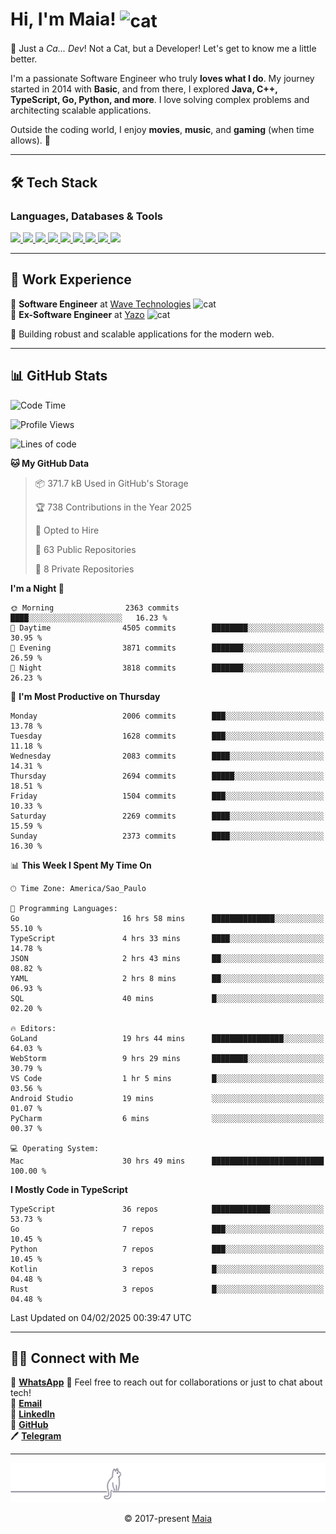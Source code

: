 <h1 align="left">Hi, I'm Maia! 
<img src="https://emojis.slackmojis.com/emojis/images/1643509834/36299/black-cat.gif?1643509834" width="50" height="60" align="center" alt="cat"/>
</h1>

🎩 Just a *Ca... Dev*! Not a Cat, but a Developer! Let's get to know me a little better.

I'm a passionate Software Engineer who truly **loves what I do**. My journey started in 2014 with **Basic**, and from there, I explored **Java, C++, TypeScript, Go, Python, and more**. I love solving complex problems and architecting scalable applications.

Outside the coding world, I enjoy **movies**, **music**, and **gaming** (when time allows). 🚀

---

## 🛠️ Tech Stack

### Languages, Databases & Tools
<p>
  <a href="https://www.typescriptlang.org">
    <img src="https://skillicons.dev/icons?i=ts" />
  </a>
  <a href="https://go.dev">
    <img src="https://skillicons.dev/icons?i=go" />
  </a>
  <a href="https://www.python.org">
    <img src="https://skillicons.dev/icons?i=python" />
  </a>
  <a href="https://gradle.org">
    <img src="https://skillicons.dev/icons?i=gradle" />
  </a>
  <a href="https://redis.io">
    <img src="https://skillicons.dev/icons?i=redis" />
  </a>
  <a href="https://www.mongodb.com">
    <img src="https://skillicons.dev/icons?i=mongodb" />
  </a>
  <a href="https://nodejs.org">
    <img src="https://skillicons.dev/icons?i=nodejs" />
  </a>
  <a href="https://www.javascript.com">
    <img src="https://skillicons.dev/icons?i=js" />
  </a>
  <a href="https://www.docker.com">
    <img src="https://skillicons.dev/icons?i=docker" />
  </a>
</p>

---

## 💼 Work Experience

🔹 **Software Engineer** at [Wave Technologies](https://www.linkedin.com/company/wave-technologies-oficial/)   <img src="https://media.giphy.com/media/WUlplcMpOCEmTGBtBW/giphy.gif" width="30" alt="cat"> <br>
🔹 **Ex-Software Engineer** at [Yazo](https://yazo.com.br/) <img src="https://media.giphy.com/media/WUlplcMpOCEmTGBtBW/giphy.gif" width="30" alt="cat"> <br>

🚀 Building robust and scalable applications for the modern web.

---

## 📊 GitHub Stats

<!--START_SECTION:waka-->
![Code Time](http://img.shields.io/badge/Code%20Time-5%2C190%20hrs%202%20mins-blue)

![Profile Views](http://img.shields.io/badge/Profile%20Views-2-blue)

![Lines of code](https://img.shields.io/badge/From%20Hello%20World%20I%27ve%20Written-4.5%20million%20lines%20of%20code-blue)

**🐱 My GitHub Data** 

> 📦 371.7 kB Used in GitHub's Storage 
 > 
> 🏆 738 Contributions in the Year 2025
 > 
> 💼 Opted to Hire
 > 
> 📜 63 Public Repositories 
 > 
> 🔑 8 Private Repositories 
 > 
**I'm a Night 🦉** 

```text
🌞 Morning                2363 commits        ████░░░░░░░░░░░░░░░░░░░░░   16.23 % 
🌆 Daytime                4505 commits        ████████░░░░░░░░░░░░░░░░░   30.95 % 
🌃 Evening                3871 commits        ███████░░░░░░░░░░░░░░░░░░   26.59 % 
🌙 Night                  3818 commits        ███████░░░░░░░░░░░░░░░░░░   26.23 % 
```
📅 **I'm Most Productive on Thursday** 

```text
Monday                   2006 commits        ███░░░░░░░░░░░░░░░░░░░░░░   13.78 % 
Tuesday                  1628 commits        ███░░░░░░░░░░░░░░░░░░░░░░   11.18 % 
Wednesday                2083 commits        ████░░░░░░░░░░░░░░░░░░░░░   14.31 % 
Thursday                 2694 commits        █████░░░░░░░░░░░░░░░░░░░░   18.51 % 
Friday                   1504 commits        ███░░░░░░░░░░░░░░░░░░░░░░   10.33 % 
Saturday                 2269 commits        ████░░░░░░░░░░░░░░░░░░░░░   15.59 % 
Sunday                   2373 commits        ████░░░░░░░░░░░░░░░░░░░░░   16.30 % 
```


📊 **This Week I Spent My Time On** 

```text
🕑︎ Time Zone: America/Sao_Paulo

💬 Programming Languages: 
Go                       16 hrs 58 mins      ██████████████░░░░░░░░░░░   55.10 % 
TypeScript               4 hrs 33 mins       ████░░░░░░░░░░░░░░░░░░░░░   14.78 % 
JSON                     2 hrs 43 mins       ██░░░░░░░░░░░░░░░░░░░░░░░   08.82 % 
YAML                     2 hrs 8 mins        ██░░░░░░░░░░░░░░░░░░░░░░░   06.93 % 
SQL                      40 mins             █░░░░░░░░░░░░░░░░░░░░░░░░   02.20 % 

🔥 Editors: 
GoLand                   19 hrs 44 mins      ████████████████░░░░░░░░░   64.03 % 
WebStorm                 9 hrs 29 mins       ████████░░░░░░░░░░░░░░░░░   30.79 % 
VS Code                  1 hr 5 mins         █░░░░░░░░░░░░░░░░░░░░░░░░   03.56 % 
Android Studio           19 mins             ░░░░░░░░░░░░░░░░░░░░░░░░░   01.07 % 
PyCharm                  6 mins              ░░░░░░░░░░░░░░░░░░░░░░░░░   00.37 % 

💻 Operating System: 
Mac                      30 hrs 49 mins      █████████████████████████   100.00 % 
```

**I Mostly Code in TypeScript** 

```text
TypeScript               36 repos            █████████████░░░░░░░░░░░░   53.73 % 
Go                       7 repos             ███░░░░░░░░░░░░░░░░░░░░░░   10.45 % 
Python                   7 repos             ███░░░░░░░░░░░░░░░░░░░░░░   10.45 % 
Kotlin                   3 repos             █░░░░░░░░░░░░░░░░░░░░░░░░   04.48 % 
Rust                     3 repos             █░░░░░░░░░░░░░░░░░░░░░░░░   04.48 % 
```




 Last Updated on 04/02/2025 00:39:47 UTC
<!--END_SECTION:waka-->

---

## 👯‍👨 Connect with Me
📱 **[WhatsApp](https://wa.me/+5515997204738)**
💬 Feel free to reach out for collaborations or just to chat about tech!  
📧 **[Email](mailto:gabrielmaialva33@gmail.com)**  
🔗 **[LinkedIn](https://www.linkedin.com/in/gabriel-maia-183984239)**  
🐙 **[GitHub](https://github.com/gabrielmaialva33)**  
🖊 **[Telegram](https://t.me/sr_mrootx)**

---

<p align="center"><img src="https://raw.githubusercontent.com/gabrielmaialva33/gabrielmaialva33/master/assets/gray0_ctp_on_line.svg?sanitize=true" /></p>
<p align="center">&copy; 2017-present <a href="https://github.com/gabrielmaialva33/" target="_blank">Maia</a></p>
